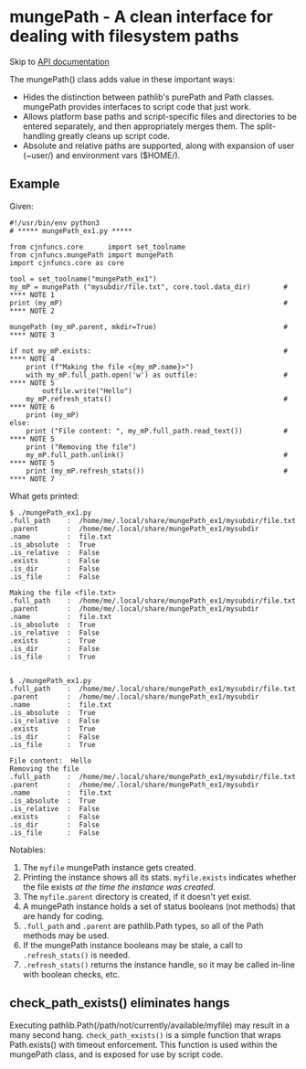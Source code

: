# mungePath - A clean interface for dealing with filesystem paths

Skip to [API documentation](#links)

The mungePath() class adds value in these important ways:
- Hides the distinction between pathlib's purePath and Path classes. mungePath provides interfaces to script code that just work.
- Allows platform base paths and script-specific files and directories to be entered separately, and then appropriately merges them.  The split-handling greatly cleans up script code.
- Absolute and relative paths are supported, along with expansion of user (~user/) and environment vars ($HOME/).

## Example
Given:
```
#!/usr/bin/env python3
# ***** mungePath_ex1.py *****

from cjnfuncs.core      import set_toolname
from cjnfuncs.mungePath import mungePath
import cjnfuncs.core as core

tool = set_toolname("mungePath_ex1")
my_mP = mungePath ("mysubdir/file.txt", core.tool.data_dir)        # **** NOTE 1
print (my_mP)                                                      # **** NOTE 2

mungePath (my_mP.parent, mkdir=True)                               # **** NOTE 3

if not my_mP.exists:                                               # **** NOTE 4
    print (f"Making the file <{my_mP.name}>")
    with my_mP.full_path.open('w') as outfile:                     # **** NOTE 5
        outfile.write("Hello")
    my_mP.refresh_stats()                                          # **** NOTE 6
    print (my_mP)
else:
    print ("File content: ", my_mP.full_path.read_text())          # **** NOTE 5
    print ("Removing the file")
    my_mP.full_path.unlink()                                       # **** NOTE 5
    print (my_mP.refresh_stats())                                  # **** NOTE 7
```

What gets printed:
```
$ ./mungePath_ex1.py 
.full_path    :  /home/me/.local/share/mungePath_ex1/mysubdir/file.txt
.parent       :  /home/me/.local/share/mungePath_ex1/mysubdir
.name         :  file.txt
.is_absolute  :  True
.is_relative  :  False
.exists       :  False
.is_dir       :  False
.is_file      :  False

Making the file <file.txt>
.full_path    :  /home/me/.local/share/mungePath_ex1/mysubdir/file.txt
.parent       :  /home/me/.local/share/mungePath_ex1/mysubdir
.name         :  file.txt
.is_absolute  :  True
.is_relative  :  False
.exists       :  True
.is_dir       :  False
.is_file      :  True


$ ./mungePath_ex1.py 
.full_path    :  /home/me/.local/share/mungePath_ex1/mysubdir/file.txt
.parent       :  /home/me/.local/share/mungePath_ex1/mysubdir
.name         :  file.txt
.is_absolute  :  True
.is_relative  :  False
.exists       :  True
.is_dir       :  False
.is_file      :  True

File content:  Hello
Removing the file
.full_path    :  /home/me/.local/share/mungePath_ex1/mysubdir/file.txt
.parent       :  /home/me/.local/share/mungePath_ex1/mysubdir
.name         :  file.txt
.is_absolute  :  True
.is_relative  :  False
.exists       :  False
.is_dir       :  False
.is_file      :  False

```

Notables:
1. The `myfile` mungePath instance gets created. 
2. Printing the instance shows all its stats.  `myfile.exists` indicates whether the file exists _at the time the instance was created_.
3. The `myfile.parent` directory is created, if it doesn't yet exist.
4. A mungePath instance holds a set of status booleans (not methods) that are handy for coding.
5. `.full_path` and `.parent` are pathlib.Path types, so all of the Path methods may be used.
6. If the mungePath instance booleans may be stale, a call to `.refresh_stats()` is needed.
7. `.refresh_stats()` returns the instance handle, so it may be called in-line with boolean checks, etc.

## check_path_exists() eliminates hangs

Executing pathlib.Path(/path/not/currently/available/myfile) may result in a many second hang.  `check_path_exists()` is a simple function that wraps Path.exists() with timeout enforcement.  This function is used within the mungePath class, and is exposed for use by script code.
